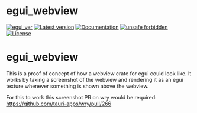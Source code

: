 # egui_webview

[![egui_ver](https://img.shields.io/badge/egui-0.28.0-blue)](https://github.com/emilk/egui)
[![Latest version](https://img.shields.io/crates/v/egui_webview.svg)](https://crates.io/crates/egui_webview)
[![Documentation](https://docs.rs/egui_webview/badge.svg)](https://docs.rs/egui_webview)
[![unsafe forbidden](https://img.shields.io/badge/unsafe-forbidden-success.svg)](https://github.com/rust-secure-code/safety-dance/)
[![License](https://img.shields.io/crates/l/egui_webview.svg)](https://crates.io/crates/egui_webview)



[content]:<>


# egui_webview

This is a proof of concept of how a webview crate for egui could look like.
It works by taking a screenshot of the webview and rendering it as an egui texture 
whenever something is shown above the webview.

For this to work this screenshot PR on wry would be required: https://github.com/tauri-apps/wry/pull/266